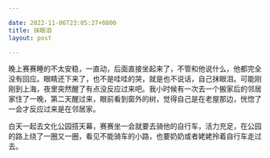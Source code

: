 ```yaml
---

date: 2022-11-06T23:05:27+0800
title: 抹眼泪
layout: post

---
```


晚上赛赛睡的不太安稳，一直动，后面直接坐起来了，不管和他说什么，他都完全没有回应。眼睛还下来了，也不是哇哇的哭，就是也不说话，自己抹眼泪。可能刚刚到上海，夜里突然醒了有点没反应过来吧。我小时候有一次去一个搬家后的邻居家住了一晚，第二天醒过来，眼前看到窗外的树，觉得自己是在老屋那边，恍惚了一会才反应过来是在邻居家。

白天一起去文化公园搭天幕，赛赛坐一会就要去骑他的自行车，活力充足，在公园的路上绕了一圈又一圈，看见不能骑车的小路，也要奶奶或者姥姥拎着自行车走过去。
